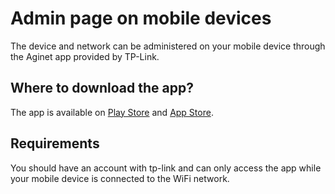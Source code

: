 # Admin page on mobile devices
The device and network can be administered on your mobile device through the Aginet app provided by TP-Link.

## Where to download the app?
The app is available on [Play Store](https://play.google.com/store/apps/details?id=com.tplink.aginet) and [App Store](https://apps.apple.com/us/app/tp-link-aginet/id1601562987).

## Requirements
You should have an account with tp-link and can only access the app while your mobile device is connected to the WiFi network.
